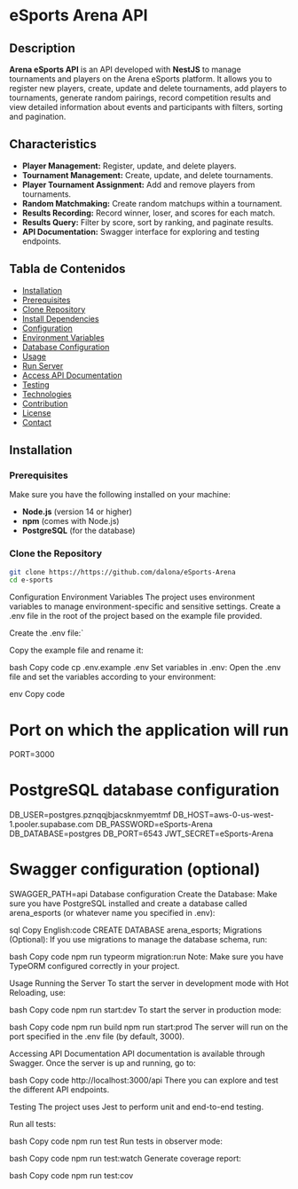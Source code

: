 # eSports Arena API


## Description

**Arena eSports API** is an API developed with **NestJS** to manage tournaments and players on the Arena eSports platform. It allows you to register new players, create, update and delete tournaments, add players to tournaments, generate random pairings, record competition results and view detailed information about events and participants with filters, sorting and pagination.

## Characteristics

- **Player Management:** Register, update, and delete players.
- **Tournament Management:** Create, update, and delete tournaments.
- **Player Tournament Assignment:** Add and remove players from tournaments.
- **Random Matchmaking:** Create random matchups within a tournament.
- **Results Recording:** Record winner, loser, and scores for each match.
- **Results Query:** Filter by score, sort by ranking, and paginate results.
- **API Documentation:** Swagger interface for exploring and testing endpoints.

## Tabla de Contenidos

- [Installation](#installation)
- [Prerequisites](#prerequisites)
- [Clone Repository](#clone-repository)
- [Install Dependencies](#install-dependencies)
- [Configuration](#configuration)
- [Environment Variables](#environment-variables)
- [Database Configuration](#database-configuration)
- [Usage](#usage)
- [Run Server](#run-server)
- [Access API Documentation](#access-api-documentation)
- [Testing](#testing)
- [Technologies](#technologies)
- [Contribution](#contribution)
- [License](#license)
- [Contact](#contact)

## Installation

### Prerequisites

Make sure you have the following installed on your machine:

- **Node.js** (version 14 or higher)
- **npm** (comes with Node.js)
- **PostgreSQL** (for the database)

### Clone the Repository

```bash
git clone https://https://github.com/dalona/eSports-Arena
cd e-sports
```

Configuration
Environment Variables
The project uses environment variables to manage environment-specific and sensitive settings. Create a .env file in the root of the project based on the example file provided.

Create the .env file:`

Copy the example file and rename it:

bash
Copy code
cp .env.example .env
Set variables in .env:
Open the .env file and set the variables according to your environment:

env
Copy code
# Port on which the application will run
PORT=3000

# PostgreSQL database configuration
DB_USER=postgres.pznqqjbjacsknmyemtmf
DB_HOST=aws-0-us-west-1.pooler.supabase.com
DB_PASSWORD=eSports-Arena
DB_DATABASE=postgres
DB_PORT=6543
JWT_SECRET=eSports-Arena

# Swagger configuration (optional)
SWAGGER_PATH=api
Database configuration
Create the Database:
Make sure you have PostgreSQL installed and create a database called arena_esports (or whatever name you specified in .env):

sql
Copy English:code
CREATE DATABASE arena_esports;
Migrations (Optional):
If you use migrations to manage the database schema, run:

bash
Copy code
npm run typeorm migration:run
Note: Make sure you have TypeORM configured correctly in your project.

Usage
Running the Server
To start the server in development mode with Hot Reloading, use:

bash
Copy code
npm run start:dev
To start the server in production mode:

bash
Copy code
npm run build
npm run start:prod
The server will run on the port specified in the .env file (by default, 3000).

Accessing API Documentation
API documentation is available through Swagger. Once the server is up and running, go to:

bash
Copy code
http://localhost:3000/api
There you can explore and test the different API endpoints.

Testing
The project uses Jest to perform unit and end-to-end testing.

Run all tests:

bash
Copy code
npm run test
Run tests in observer mode:

bash
Copy code
npm run test:watch
Generate coverage report:

bash
Copy code
npm run test:cov